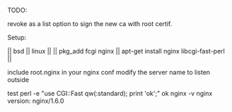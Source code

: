 TODO:

revoke as a list
option to sign the new ca with root certif.

Setup:

|| bsd			||	linux					||
|| pkg_add fcgi nginx	||	apt-get install nginx libcgi-fast-perl	||

include root.nginx in your nginx conf
modify the server name to listen outside

test
perl -e "use CGI::Fast qw(:standard); print 'ok';"
ok
nginx -v
nginx version: nginx/1.6.0

